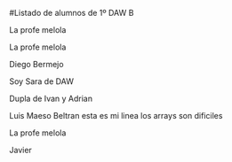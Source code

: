 #Listado de alumnos de 1º DAW B

La profe melola

La profe melola

Diego Bermejo

Soy Sara de DAW

Dupla de Ivan y Adrian

Luis Maeso Beltran esta es mi linea los arrays son dificiles

La profe melola

Javier

